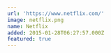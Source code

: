 ```yaml
---
url: 'https://www.netflix.com/'
image: netflix.png
name: Netflix
added: 2015-01-28T06:27:57.000Z
featured: true
---
```

